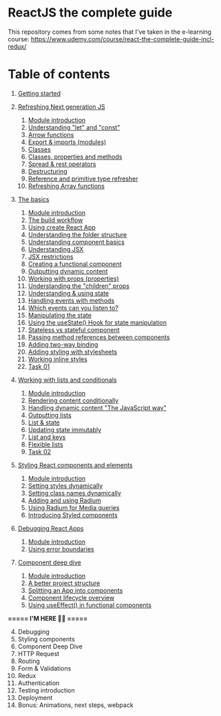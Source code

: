 # ReactJS the complete guide

This repository comes from some notes that I've taken in the e-learning course: https://www.udemy.com/course/react-the-complete-guide-incl-redux/

# Table of contents

1. [Getting started](/chapters/01_GETTING_STARTED.md)
   

2. [Refreshing Next generation JS](/chapters/02_NEXT_GEN_JS.md)
   1. [Module introduction](/chapters/02_NEXT_GEN_JS.md#module-introduction)
   2. [Understanding "let" and "const"](/chapters/02_NEXT_GEN_JS.md#understanding-let-and-const)
   3. [Arrow functions](chapters/02_NEXT_GEN_JS.md#arrow-functions)
   4. [Export & imports (modules)](chapters/02_NEXT_GEN_JS.md#export--imports-modules)
   5. [Classes](chapters/02_NEXT_GEN_JS.md#classes)
   6. [Classes, properties and methods](chapters/02_NEXT_GEN_JS.md#classes-properties-and-methods)
   7. [Spread & rest operators](chapters/02_NEXT_GEN_JS.md#spread--rest-operators)
   8. [Destructuring](chapters/02_NEXT_GEN_JS.md#destructuring)
   9. [Reference and primitive type refresher](chapters/02_NEXT_GEN_JS.md#reference-and-primitive-type-refresher)
   10. [Refreshing Array functions](chapters/02_NEXT_GEN_JS.md#refreshing-array-functions)
   

3. [The basics](chapters/03_BASICS.md)
   1. [Module introduction](chapters/03_BASICS.md#module-introduction)
   2. [The build workflow](chapters/03_BASICS.md#the-build-workflow)
   3. [Using create React App](chapters/03_BASICS.md#using-create-react-app)
   4. [Understanding the folder structure](chapters/03_BASICS.md#understanding-the-folder-structure)
   5. [Understanding component basics](chapters/03_BASICS.md#understanding-component-basics)
   6. [Understanding JSX](chapters/03_BASICS.md#understanding-jsx)
   7. [JSX restrictions](chapters/03_BASICS.md#jsx-restrictions)
   8. [Creating a functional component](chapters/03_BASICS.md#creating-a-functional-component)
   9. [Outputting dynamic content](chapters/03_BASICS.md#outputting-dynamic-content)
   10. [Working with props (properties)](chapters/03_BASICS.md#working-with-props-properties)
   11. [Understanding the "children" props](chapters/03_BASICS.md#understanding-the-children-props)
   12. [Understanding & using state](chapters/03_BASICS.md#understanding-and-using-state)
   13. [Handling events with methods](chapters/03_BASICS.md#handling-events-with-methods)
   14. [Which events can you listen to?](chapters/03_BASICS.md#which-events-can-you-listen-to)
   15. [Manipulating the state](chapters/03_BASICS.md#manipulating-the-state)
   16. [Using the useState() Hook for state manipulation](chapters/03_BASICS.md#using-the-usestate-hook-for-state-manipulation)
   17. [Stateless vs stateful component](chapters/03_BASICS.md#stateless-vs-stateful-component)
   18. [Passing method references between components](chapters/03_BASICS.md#passing-method-references-between-components)
   19. [Adding two-way binding](chapters/03_BASICS.md#adding-two-way-binding)
   20. [Adding styling with stylesheets](chapters/03_BASICS.md#adding-styling-with-stylesheets)
   21. [Working inline styles](chapters/03_BASICS.md#working-inline-styles)
   22. [Task 01](tasks/01task/README.md)
   

4. [Working with lists and conditionals](chapters/04_LISTS_CONDITIONALS.md)
   1. [Module introduction](chapters/04_LISTS_CONDITIONALS.md#module-introduction)
   2. [Rendering content conditionally](chapters/04_LISTS_CONDITIONALS.md#rendering-content-conditionally)
   3. [Handling dynamic content "The JavaScript way"](chapters/04_LISTS_CONDITIONALS.md#handling-dynamic-content-the-javascript-way)
   4. [Outputting lists](chapters/04_LISTS_CONDITIONALS.md#outputting-lists)
   5. [List & state](chapters/04_LISTS_CONDITIONALS.md#list--state)
   6. [Updating state immutably](chapters/04_LISTS_CONDITIONALS.md#updating-state-immutably)
   7. [List and keys](chapters/04_LISTS_CONDITIONALS.md#list-and-keys)
   8. [Flexible lists](chapters/04_LISTS_CONDITIONALS.md#flexible-lists)
   9. [Task 02](tasks/02task/README.md)


5. [Styling React components and elements](chapters/05_STYLING_COMPONENTS_ELEMENTS.md)
   1. [Module introduction](chapters/05_STYLING_COMPONENTS_ELEMENTS.md#module-introduction)
   2. [Setting styles dynamically](chapters/05_STYLING_COMPONENTS_ELEMENTS.md#setting-styles-dynamically)
   3. [Setting class names dynamically](chapters/05_STYLING_COMPONENTS_ELEMENTS.md#setting-class-names-dynamically)
   4. [Adding and using Radium](chapters/05_STYLING_COMPONENTS_ELEMENTS.md#adding-and-using-radium)
   5. [Using Radium for Media queries](chapters/05_STYLING_COMPONENTS_ELEMENTS.md#using-radium-for-media-queries)
   6. [Introducing Styled components](chapters/05_STYLING_COMPONENTS_ELEMENTS.md#introducing-styled-components)
   
   
6. [Debugging React Apps](chapters/06_DEBUGGING_APPS.md)
   1. [Module introduction](chapters/06_DEBUGGING_APPS.md#module-introduction)
   2. [Using error boundaries](chapters/06_DEBUGGING_APPS.md#using-error-boundaries)


7. [Component deep dive](chapters/07_COMPONENT_DEEP_DIVE.md)
   1. [Module introduction](chapters/07_COMPONENT_DEEP_DIVE.md#module-introduction)
   2. [A better project structure](chapters/07_COMPONENT_DEEP_DIVE.md#a-better-project-structure)
   3. [Splitting an App into components](chapters/07_COMPONENT_DEEP_DIVE.md#splitting-an-app-into-components)
   4. [Component lifecycle overview](chapters/07_COMPONENT_DEEP_DIVE.md#component-lifecycle-overview)
   5. [Using useEffect() in functional components](chapters/07_COMPONENT_DEEP_DIVE.md#using-useeffect--in-functional-components)

**=====  I'M HERE 👋🏽 =====**

4. Debugging
5. Styling components
6. Component Deep Dive
7. HTTP Request
8. Routing
9. Form & Validations
10. Redux
11. Authentication
12. Testing introduction
13. Deployment
14. Bonus: Animations, next steps, webpack
